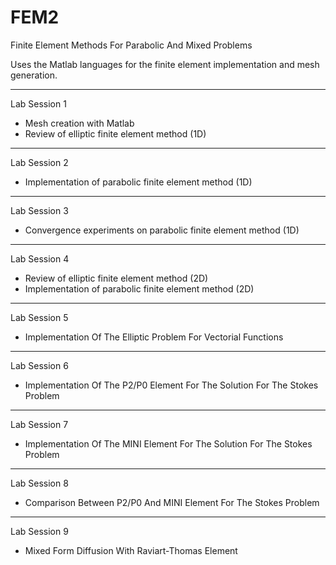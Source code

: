 # FEM2
Finite Element Methods For Parabolic And Mixed Problems 

Uses the Matlab languages for the finite element implementation and mesh generation.

-----
Lab Session 1

 - Mesh creation with Matlab
 - Review of elliptic finite element method (1D)

-----
Lab Session 2

 - Implementation of parabolic finite element method (1D)

-----
Lab Session 3

 - Convergence experiments on parabolic finite element method (1D)

-----
Lab Session 4

 - Review of elliptic finite element method (2D)
 - Implementation of parabolic finite element method (2D)
 
------
Lab Session 5

 - Implementation Of The Elliptic Problem For Vectorial Functions
 
 
 -----
 Lab Session 6
 
  - Implementation Of The P2/P0 Element For The Solution For The Stokes Problem
  
  
 -----
 Lab Session 7
 
  - Implementation Of The MINI Element For The Solution For The Stokes Problem
  
  
 -----
 Lab Session 8
 
  - Comparison Between P2/P0 And MINI Element For The Stokes Problem
  

 -----
 Lab Session 9
 
  - Mixed Form Diffusion With Raviart-Thomas Element

